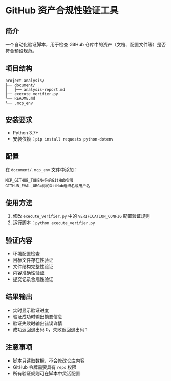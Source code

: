 # GitHub 资产合规性验证工具

## 简介

一个自动化验证脚本，用于检查 GitHub 仓库中的资产（文档、配置文件等）是否符合预设规范。

## 项目结构

```
project-analysis/
├── document/
│   ├── analysis-report.md
├── execute_verifier.py
└── README.md
└── .mcp_env
```

## 安装要求

- Python 3.7+
- 安装依赖：`pip install requests python-dotenv`

## 配置

在 `document/.mcp_env` 文件中添加：

```
MCP_GITHUB_TOKEN=你的GitHub令牌
GITHUB_EVAL_ORG=你的GitHub组织名或用户名
```

## 使用方法

1. 修改 `execute_verifier.py` 中的 `VERIFICATION_CONFIG` 配置验证规则
2. 运行脚本：`python execute_verifier.py`

## 验证内容

- 环境配置检查
- 目标文件存在性验证
- 文件结构完整性验证
- 内容准确性验证
- 提交记录合规性验证

## 结果输出

- 实时显示验证进度
- 验证成功时输出摘要信息
- 验证失败时输出错误详情
- 成功返回退出码 0，失败返回退出码 1

## 注意事项

- 脚本只读取数据，不会修改仓库内容
- GitHub 令牌需要具有 `repo` 权限
- 所有验证规则可在脚本中灵活配置
